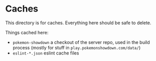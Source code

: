 Caches
======

This directory is for caches. Everything here should be safe to delete. 

Things cached here:

- `pokemon-showdown` a checkout of the server repo, used in the build process (mostly for stuff in `play.pokemonshowdown.com/data/`)
- `eslint-*.json` eslint cache files
